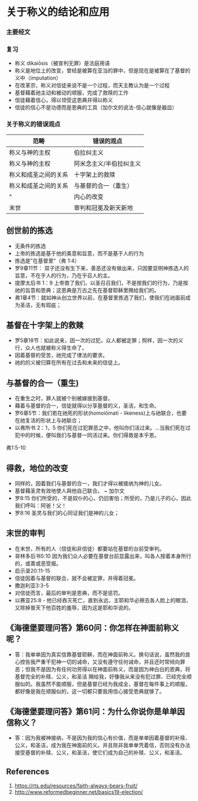 # 关于称义的结论和应用

### 主要经文

### 复习
- 称义 dikaiōsis（被宣判无罪）是法庭用语
- 称义是地位上的改变，曾经是被算在亚当的罪中，但是现在是被算在了基督的义中（imputation）
- 在改革宗，称义对信徒来说不是一个过程，而天主教认为是一个过程
- 基督藉着祂主动和被动的顺服，完成了救赎的工作
- 信徒藉着信心，得以领受这恩典并得以称义
- 信徒的信心不是功德而是恩典的工具（加尔文的说法-信心就像是器皿）



### 关于称义的错误观点
| 范畴 | 错误的观点 |
| -------- | ------- |
| 称义与神的主权 | 伯拉纠主义 |
| 称义与神的主权 | 阿米念主义/半伯拉纠主义 |
| 称义和成圣之间的关系 | 十字架上的救赎 | 
| 称义和成圣之间的关系 | 与基督的合一（重生） | 
| ^ | 内心的改变 |
| 末世 | 审判和冠冕及新天新地 |

## 创世前的拣选
- 无条件的拣选
- 上帝的拣选是基于他的美意和旨意，而不是基于人的行为
- 拣选是"在基督里"（弗 1:4）
- 罗9章11节： 双子还没有生下来，善恶还没有做出来，只因要显明神拣选人的旨意，不在乎人的行为，乃在乎召人的主。
- 提摩太后书 1：9 上帝救了我们，以圣召召我们，不是按我们的行为，乃是按祂的旨意和恩典；这恩典是万古之先在基督耶稣里赐给我们的。
- 弗1章4节：就如神从创立世界以前，在基督里拣选了我们，使我们在祂面前成为圣洁，无有瑕疵；

## 基督在十字架上的救赎
- 罗5章18节：如此说来，因一次的过犯，众人都被定罪；照样，因一次的义行，众人也就被称义得生命了。
- 因着基督的受苦，祂完成了律法的要求。
- 祂的的义被归算在所有在过去和未来的信徒上。




## 与基督的合一（重生)
- 在重生之时，罪人就被个别被嫁接到基督。
- 藉着与基督的合一，信徒就得以分享基督的义，圣洁，和生命。
- 罗6章5节：我们若在祂死的形状(homoiōmati - likeness)上与祂联合，也要在祂复活的形状上与祂联合；
- 以弗所书 2：1，5
你们死在过犯罪恶之中，他叫你们活过来。...当我们死在过犯中的时候，便叫我们与基督一同活过来。你们得救是本乎恩。

弗1:5-10

## 得救，地位的改变
- 同样的，因着我们与基督的合一，我们才得以被接纳为神的儿女。
- 基督藉圣灵有效地使人與他自己联合。 ~ 加尔文
- 罗8:15 你们所受的，不是奴仆的心，仍旧害怕；所受的，乃是儿子的心，因此我们呼叫：阿爸！父！
- 罗8:16 圣灵与我们的心同证我们是神的儿女；

## 末世的审判
- 在末世，所有的人（信徒和非信徒）都要站在基督的台前受审判。
- 哥林多后书5:10 因为我们众人必要在基督台前显露出来，叫各人按着本身所行的，或善或恶受报。
- 启示录20:11-15
- 信徒因着与基督的联合，就不会被定罪，并得着冠冕。
- 撒迦利亚3:3-5
- 对信徒而言，最后的审判是恩典，而不是惩罚。
- 以赛亚25:8 - 他已经吞灭死亡，直到永远，主耶和华必擦去各人脸上的眼泪，又除掉普天下他百姓的羞辱，因为这是耶和华说的。


## 《海德堡要理问答》第60问：你怎样在神面前称义呢？
- 答：我单单因为真实信靠基督耶稣，而在神面前称义。换句话说，虽然我的良心控告我严重干犯神一切的诫命，又没有遵守任何诫命，并且还时常倾向罪恶；但我不是因为有任何功劳得以在神面前称义，而是因为神白白的恩典，将基督完全的补赎、公义，和圣洁 赐给我，好像我从来没有犯过罪、已经完全顺服似的。我虽然不能顺服，但是基督已经为我成全，基督在每件事上的顺服，都好像是我在顺服似的，这一切都只要我用信心接受恩典就够了。

## 《海德堡要理问答》第61问：为什么你说你是单单因信称义？
- 答：因为我被神接纳，不是因为我的信心有价值，而是单单因着基督的补赎、公义，和圣洁，成为我在神面前的义。并且除非我单单凭着信，否则没有办法接受基督的补赎、公义，和圣洁，使它们成为自己的补赎、公义，和圣洁。

## References
1. https://rts.edu/resources/faith-always-bears-fruit/
2. http://www.reformedbeginner.net/basics19-election/